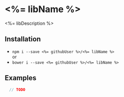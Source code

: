 # <%= libName %>

<%= libDescription %>

## Installation

- `npm i --save <%= githubUser %>/<%= libName %>`  
or  
- `bower i --save <%= githubUser %>/<%= libName %>`


## Examples

```js
  // TODO
```

